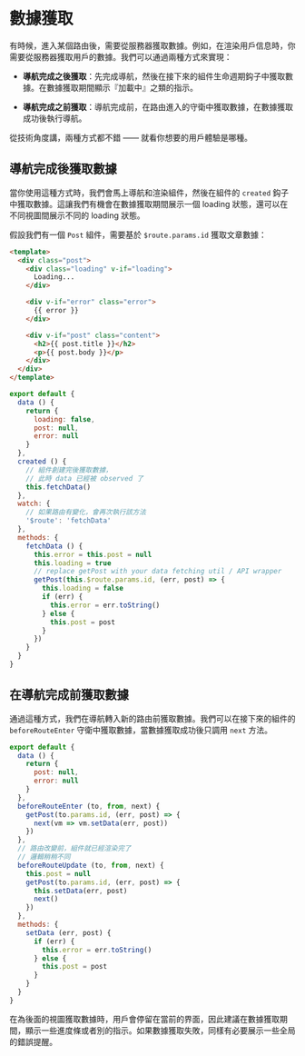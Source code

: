 
# 數據獲取

有時候，進入某個路由後，需要從服務器獲取數據。例如，在渲染用戶信息時，你需要從服務器獲取用戶的數據。我們可以通過兩種方式來實現：

- **導航完成之後獲取**：先完成導航，然後在接下來的組件生命週期鈎子中獲取數據。在數據獲取期間顯示『加載中』之類的指示。

- **導航完成之前獲取**：導航完成前，在路由進入的守衛中獲取數據，在數據獲取成功後執行導航。

從技術角度講，兩種方式都不錯 —— 就看你想要的用戶體驗是哪種。

## 導航完成後獲取數據

當你使用這種方式時，我們會馬上導航和渲染組件，然後在組件的 `created` 鈎子中獲取數據。這讓我們有機會在數據獲取期間展示一個 loading 狀態，還可以在不同視圖間展示不同的 loading 狀態。

假設我們有一個 `Post` 組件，需要基於 `$route.params.id` 獲取文章數據：

``` html
<template>
  <div class="post">
    <div class="loading" v-if="loading">
      Loading...
    </div>

    <div v-if="error" class="error">
      {{ error }}
    </div>

    <div v-if="post" class="content">
      <h2>{{ post.title }}</h2>
      <p>{{ post.body }}</p>
    </div>
  </div>
</template>
```

``` js
export default {
  data () {
    return {
      loading: false,
      post: null,
      error: null
    }
  },
  created () {
    // 組件創建完後獲取數據，
    // 此時 data 已經被 observed 了
    this.fetchData()
  },
  watch: {
    // 如果路由有變化，會再次執行該方法
    '$route': 'fetchData'
  },
  methods: {
    fetchData () {
      this.error = this.post = null
      this.loading = true
      // replace getPost with your data fetching util / API wrapper
      getPost(this.$route.params.id, (err, post) => {
        this.loading = false
        if (err) {
          this.error = err.toString()
        } else {
          this.post = post
        }
      })
    }
  }
}
```

## 在導航完成前獲取數據

通過這種方式，我們在導航轉入新的路由前獲取數據。我們可以在接下來的組件的  `beforeRouteEnter` 守衛中獲取數據，當數據獲取成功後只調用 `next` 方法。

``` js
export default {
  data () {
    return {
      post: null,
      error: null
    }
  },
  beforeRouteEnter (to, from, next) {
    getPost(to.params.id, (err, post) => {
      next(vm => vm.setData(err, post))
    })
  },
  // 路由改變前，組件就已經渲染完了
  // 邏輯稍稍不同
  beforeRouteUpdate (to, from, next) {
    this.post = null
    getPost(to.params.id, (err, post) => {
      this.setData(err, post)
      next()
    })
  },
  methods: {
    setData (err, post) {
      if (err) {
        this.error = err.toString()
      } else {
        this.post = post
      }
    }
  }
}
```

在為後面的視圖獲取數據時，用戶會停留在當前的界面，因此建議在數據獲取期間，顯示一些進度條或者別的指示。如果數據獲取失敗，同樣有必要展示一些全局的錯誤提醒。

